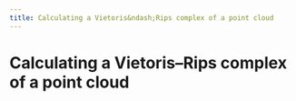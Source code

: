 ```yaml
---
title: Calculating a Vietoris&ndash;Rips complex of a point cloud
---
```


# Calculating a Vietoris&ndash;Rips complex of a point cloud
